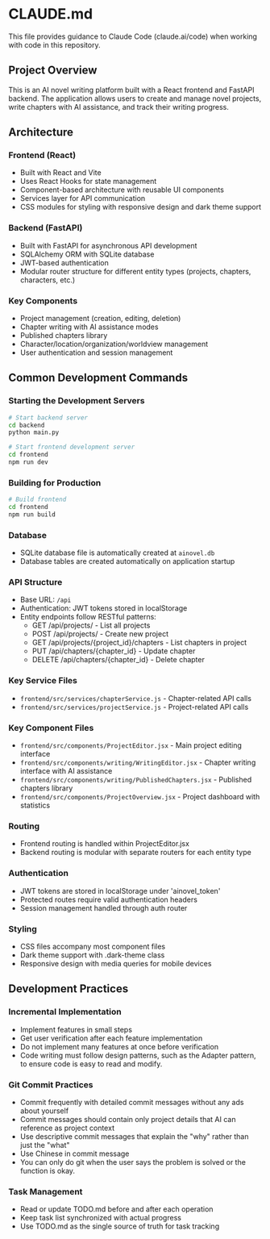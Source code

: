 # CLAUDE.md

This file provides guidance to Claude Code (claude.ai/code) when working with code in this repository.

## Project Overview

This is an AI novel writing platform built with a React frontend and FastAPI backend. The application allows users to create and manage novel projects, write chapters with AI assistance, and track their writing progress.

## Architecture

### Frontend (React)

- Built with React and Vite
- Uses React Hooks for state management
- Component-based architecture with reusable UI components
- Services layer for API communication
- CSS modules for styling with responsive design and dark theme support

### Backend (FastAPI)

- Built with FastAPI for asynchronous API development
- SQLAlchemy ORM with SQLite database
- JWT-based authentication
- Modular router structure for different entity types (projects, chapters, characters, etc.)

### Key Components

- Project management (creation, editing, deletion)
- Chapter writing with AI assistance modes
- Published chapters library
- Character/location/organization/worldview management
- User authentication and session management

## Common Development Commands

### Starting the Development Servers

```bash
# Start backend server
cd backend
python main.py

# Start frontend development server
cd frontend
npm run dev
```

### Building for Production

```bash
# Build frontend
cd frontend
npm run build
```

### Database

- SQLite database file is automatically created at `ainovel.db`
- Database tables are created automatically on application startup

### API Structure

- Base URL: `/api`
- Authentication: JWT tokens stored in localStorage
- Entity endpoints follow RESTful patterns:
  - GET /api/projects/ - List all projects
  - POST /api/projects/ - Create new project
  - GET /api/projects/{project_id}/chapters - List chapters in project
  - PUT /api/chapters/{chapter_id} - Update chapter
  - DELETE /api/chapters/{chapter_id} - Delete chapter

### Key Service Files

- `frontend/src/services/chapterService.js` - Chapter-related API calls
- `frontend/src/services/projectService.js` - Project-related API calls

### Key Component Files

- `frontend/src/components/ProjectEditor.jsx` - Main project editing interface
- `frontend/src/components/writing/WritingEditor.jsx` - Chapter writing interface with AI assistance
- `frontend/src/components/writing/PublishedChapters.jsx` - Published chapters library
- `frontend/src/components/ProjectOverview.jsx` - Project dashboard with statistics

### Routing

- Frontend routing is handled within ProjectEditor.jsx
- Backend routing is modular with separate routers for each entity type

### Authentication

- JWT tokens are stored in localStorage under 'ainovel_token'
- Protected routes require valid authentication headers
- Session management handled through auth router

### Styling

- CSS files accompany most component files
- Dark theme support with .dark-theme class
- Responsive design with media queries for mobile devices

## Development Practices

### Incremental Implementation

- Implement features in small steps
- Get user verification after each feature implementation
- Do not implement many features at once before verification
- Code writing must follow design patterns, such as the Adapter pattern, to ensure code is easy to read and modify.

### Git Commit Practices

- Commit frequently with detailed commit messages without any ads about yourself
- Commit messages should contain only project details that AI can reference as project context
- Use descriptive commit messages that explain the "why" rather than just the "what"
- Use Chinese in commit message
- You can only do git when the user says the problem is solved or the function is okay.

### Task Management

- Read or update TODO.md before and after each operation
- Keep task list synchronized with actual progress
- Use TODO.md as the single source of truth for task tracking
